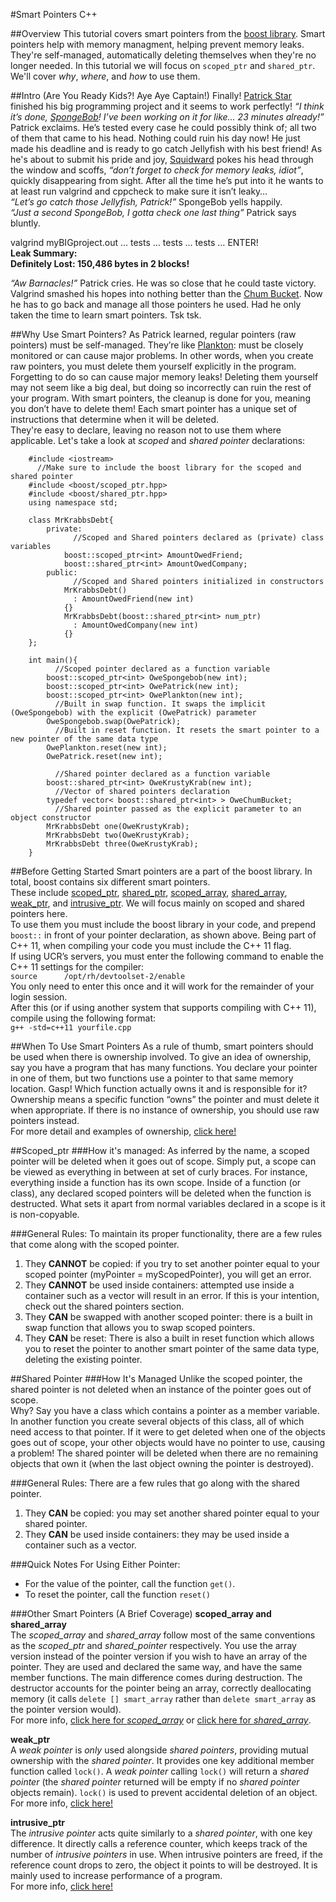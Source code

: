 #Smart Pointers C++

##Overview
This tutorial covers smart pointers from the 
[boost library](http://www.boost.org/doc/libs/1_57_0/libs/smart_ptr/smart_ptr.htm).
Smart pointers help with memory managment, helping prevent memory leaks.
They're self-managed, automatically deleting themselves when they're no longer needed.
In this tutorial we will focus on `scoped_ptr` and `shared_ptr`.
We'll cover *why*, *where*, and *how* to use them.

##Intro (Are You Ready Kids?! Aye Aye Captain!)
Finally! [Patrick Star](http://spongebob.wikia.com/wiki/Patrick_Star) finished his big programming project and it seems to work perfectly! 
*“I think it’s done, [SpongeBob](http://spongebob.wikia.com/wiki/SpongeBob_SquarePants)! 
I’ve been working on it for like… 23 minutes already!”* Patrick exclaims. 
He’s tested every case he could possibly think of; all two of them that came to his head. 
Nothing could ruin his day now! He just made his deadline and is ready to go catch Jellyfish with his best friend! 
As he's about to submit his pride and joy, [Squidward](http://spongebob.wikia.com/wiki/Squidward_Tentacles) pokes his head through the window and scoffs, *“don’t forget to check for memory leaks, idiot”*, quickly disappearing from sight. 
After all the time he’s put into it he wants to at least run valgrind and cppcheck to make sure it isn’t leaky…<br>
*“Let’s go catch those Jellyfish, Patrick!”* SpongeBob yells happily.   
*“Just a second SpongeBob, I gotta check one last thing”* Patrick says bluntly.   

valgrind myBIGproject.out … tests … tests … tests … ENTER!   
**Leak Summary:**   
**Definitely Lost: 150,486 bytes in 2 blocks!**   

*“Aw Barnacles!”* Patrick cries.
He was so close that he could taste victory.
Valgrind smashed his hopes into nothing better than the [Chum Bucket](http://spongebob.wikia.com/wiki/Chum_Bucket).
Now he has to go back and manage all those pointers he used.
Had he only taken the time to learn smart pointers. Tsk tsk.

##Why Use Smart Pointers?
As Patrick learned, regular pointers (raw pointers) must be self-managed. 
They’re like [Plankton](http://spongebob.wikia.com/wiki/Sheldon_J._Plankton): must be closely monitored or can cause major problems.
In other words, when you create raw pointers, you must delete them yourself explicitly in the program. 
Forgetting to do so can cause major memory leaks! 
Deleting them yourself may not seem like a big deal, but doing so incorrectly can ruin the rest of your program. 
With smart pointers, the cleanup is done for you, meaning you don’t have to delete them! 
Each smart pointer has a unique set of instructions that determine when it will be deleted.  
They're easy to declare, leaving no reason not to use them where applicable. Let's take a look at *scoped* and *shared pointer* declarations:

```
	#include <iostream>
	  //Make sure to include the boost library for the scoped and shared pointer
	#include <boost/scoped_ptr.hpp>
	#include <boost/shared_ptr.hpp>
	using namespace std;
		
	class MrKrabbsDebt{
		private:
			  //Scoped and Shared pointers declared as (private) class variables
			boost::scoped_ptr<int> AmountOwedFriend;
			boost::shared_ptr<int> AmountOwedCompany;
		public:
			  //Scoped and Shared pointers initialized in constructors
			MrKrabbsDebt()
			  : AmountOwedFriend(new int)
			{}
			MrKrabbsDebt(boost::shared_ptr<int> num_ptr)
			  : AmountOwedCompany(new int)
			{}
	};	
	
	int main(){
		  //Scoped pointer declared as a function variable
		boost::scoped_ptr<int> OweSpongebob(new int);	
		boost::scoped_ptr<int> OwePatrick(new int);
		boost::scoped_ptr<int> OwePlankton(new int);
		  //Built in swap function. It swaps the implicit (OweSpongebob) with the explicit (OwePatrick) parameter
		OweSpongebob.swap(OwePatrick);	
		  //Built in reset function. It resets the smart pointer to a new pointer of the same data type
		OwePlankton.reset(new int);		
		OwePatrick.reset(new int);
		
		  //Shared pointer declared as a function variable
		boost::shared_ptr<int> OweKrustyKrab(new int);
		  //Vector of shared pointers declaration
		typedef vector< boost::shared_ptr<int> > OweChumBucket;
		  //Shared pointer passed as the explicit parameter to an object constructor
		MrKrabbsDebt one(OweKrustyKrab);
		MrKrabbsDebt two(OweKrustyKrab);
		MrKrabbsDebt three(OweKrustyKrab);
	}
```
##Before Getting Started
Smart pointers are a part of the boost library.
In total, boost contains six different smart pointers.  
These include 
[scoped_ptr](http://www.boost.org/doc/libs/1_57_0/libs/smart_ptr/scoped_ptr.htm),
[shared_ptr](http://www.boost.org/doc/libs/1_57_0/libs/smart_ptr/shared_ptr.htm), 
[scoped_array](http://www.boost.org/doc/libs/1_57_0/libs/smart_ptr/scoped_array.htm), 
[shared_array](http://www.boost.org/doc/libs/1_57_0/libs/smart_ptr/shared_array.htm), 
[weak_ptr](http://www.boost.org/doc/libs/1_57_0/libs/smart_ptr/weak_ptr.htm), 
and [intrusive_ptr](http://www.boost.org/doc/libs/1_57_0/libs/smart_ptr/intrusive_ptr.html). 
We will focus mainly on scoped and shared pointers here.   
To use them you must include the boost library in your code, and prepend `boost::` in front of your pointer declaration, as shown above.
Being part of C++ 11, when compiling your code you must include the C++ 11 flag.  
If using UCR’s servers, you must enter the following command to enable the C++ 11 settings for the compiler:   
`source	     /opt/rh/devtoolset-2/enable`   
You only need to enter this once and it will work for the remainder of your login session.   
After this (or if using another system that supports compiling with C++ 11), compile using the following format:   
`g++ -std=c++11 yourfile.cpp`

##When To Use Smart Pointers
As a rule of thumb, smart pointers should be used when there is ownership involved.
To give an idea of ownership, say you have a program that has many functions.
You declare your pointer in one of them, but two functions use a pointer to that same memory location.
Gasp! Which function actually owns it and is responsible for it?
Ownership means a specific function “owns” the pointer and must delete it when appropriate.
If there is no instance of ownership, you should use raw pointers instead.  
For more detail and examples of ownership, 
[click here!](http://ericlavesson.blogspot.com/2013/03/c-ownership-semantics.html)

##Scoped_ptr
###How it's managed:
As inferred by the name, a scoped pointer will be deleted when it goes out of scope. 
Simply put, a scope can be viewed as everything in between at set of curly braces.
For instance, everything inside a function has its own scope. 
Inside of a function (or class), any declared scoped pointers will be deleted when the function is destructed. 
What sets it apart from normal variables declared in a scope is it is non-copyable. 

###General Rules:
To maintain its proper functionality, there are a few rules that come along with the scoped pointer. 

1. They **CANNOT** be copied: if you try to set another pointer equal to your scoped pointer (myPointer = myScopedPointer), you will get an error.
2. They **CANNOT** be used inside containers: attempted use inside a container such as a vector will result in an error. If this is your intention, check out the shared pointers section.
3. They **CAN** be swapped with another scoped pointer: there is a built in swap function that allows you to swap scoped pointers.
4. They **CAN** be reset: There is also a built in reset function which allows you to reset the pointer to another smart pointer of the same data type, deleting the existing pointer.

##Shared Pointer
###How It's Managed
Unlike the scoped pointer, the shared pointer is not deleted when an instance of the pointer goes out of scope.  
Why? Say you have a class which contains a pointer as a member variable.
In another function you create several objects of this class, all of which need access to that pointer.
If it were to get deleted when one of the objects goes out of scope, your other objects would have no pointer to use, causing a problem!
The shared pointer will be deleted when there are no remaining objects that own it (when the last object owning the pointer is destroyed).

###General Rules:
There are a few rules that go along with the shared pointer. 

1. They **CAN** be copied: you may set another shared pointer equal to your shared pointer.
2. They **CAN** be used inside containers: they may be used inside a container such as a vector.

###Quick Notes For Using Either Pointer: 
* For the value of the pointer, call the function `get()`.    
* To reset the pointer, call the function `reset()`


###Other Smart Pointers (A Brief Coverage)
**scoped_array and shared_array**   
The *scoped_array* and *shared_array* follow most of the same conventions as the *scoped_ptr* and *shared_pointer* respectively. 
You use the array version instead of the pointer version if you wish to have an array of the pointer.
They are used and declared the same way, and have the same member functions.
The main difference comes during destruction. 
The destructor accounts for the pointer being an array, correctly deallocating memory (it calls `delete [] smart_array` rather than `delete smart_array` as the pointer version would).   
For more info, [click here for *scoped_array*](http://flylib.com/books/en/1.437.1.24/1/)
or [click here for *shared_array*](http://flylib.com/books/en/1.437.1.26/1/).

**weak_ptr**   
A *weak pointer* is *only* used alongside *shared pointers*, providing mutual ownership with the *shared pointer*.
It provides one key additional member function called `lock()`.
A *weak pointer* calling `lock()` will return a *shared pointer* (the *shared pointer* returned will be empty if no *shared pointer* objects remain).
`lock()` is used to prevent accidental deletion of an object.   
For more info, [click here!](http://www.drdobbs.com/weak-pointers/184402026)

**intrusive_ptr**   
The *intrusive pointer* acts quite similarly to a *shared pointer*, with one key difference.
It directly calls a reference counter, which keeps track of the number of *intrusive pointers* in use.
When intrusive pointers are freed, if the reference count drops to zero, the object it points to will be destroyed.
It is mainly used to increase performance of a program.   
For more info, [click here!](http://baptiste-wicht.com/posts/2011/11/boost-intrusive_ptr.html)
